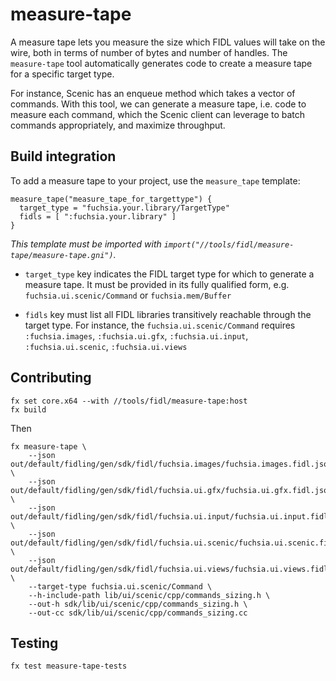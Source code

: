 # measure-tape

A measure tape lets you measure the size which FIDL values will take on the
wire, both in terms of number of bytes and number of handles. The
`measure-tape` tool automatically generates code to create a measure tape for a
specific target type.

For instance, Scenic has an enqueue method which takes a vector of commands.
With this tool, we can generate a measure tape, i.e. code to measure each
command, which the Scenic client can leverage to batch commands appropriately,
and maximize throughput.

## Build integration

To add a measure tape to your project, use the `measure_tape` template:

```gn
measure_tape("measure_tape_for_targettype") {
  target_type = "fuchsia.your.library/TargetType"
  fidls = [ ":fuchsia.your.library" ]
}
```

_This template must be imported with
`import("//tools/fidl/measure-tape/measure-tape.gni")`._

 * `target_type` key indicates the FIDL target type for which to generate a
   measure tape. It must be provided in its fully qualified form, e.g.
   `fuchsia.ui.scenic/Command` or `fuchsia.mem/Buffer`

 * `fidls` key must list all FIDL libraries transitively reachable through the
   target type. For instance, the `fuchsia.ui.scenic/Command` requires
   `:fuchsia.images`, `:fuchsia.ui.gfx`, `:fuchsia.ui.input`,
   `:fuchsia.ui.scenic`, `:fuchsia.ui.views`

## Contributing

    fx set core.x64 --with //tools/fidl/measure-tape:host
    fx build

Then

    fx measure-tape \
        --json out/default/fidling/gen/sdk/fidl/fuchsia.images/fuchsia.images.fidl.json \
        --json out/default/fidling/gen/sdk/fidl/fuchsia.ui.gfx/fuchsia.ui.gfx.fidl.json \
        --json out/default/fidling/gen/sdk/fidl/fuchsia.ui.input/fuchsia.ui.input.fidl.json \
        --json out/default/fidling/gen/sdk/fidl/fuchsia.ui.scenic/fuchsia.ui.scenic.fidl.json \
        --json out/default/fidling/gen/sdk/fidl/fuchsia.ui.views/fuchsia.ui.views.fidl.json \
        --target-type fuchsia.ui.scenic/Command \
        --h-include-path lib/ui/scenic/cpp/commands_sizing.h \
        --out-h sdk/lib/ui/scenic/cpp/commands_sizing.h \
        --out-cc sdk/lib/ui/scenic/cpp/commands_sizing.cc

## Testing

```
fx test measure-tape-tests 
```
